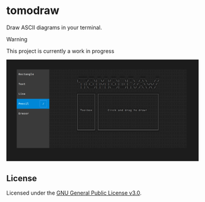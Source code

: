 # tomodraw

Draw ASCII diagrams in your terminal.

> [!WARNING]
> This project is currently a work in progress

![screenshot](assets/screenshot.png)

## License

Licensed under the [GNU General Public License v3.0](LICENSE).
